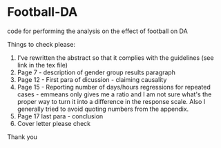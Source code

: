 # Football-DA
code for performing the analysis on the effect of football on DA

Things to check please:
1) I've rewritten the abstract so that it complies with the guidelines (see link in the tex file)
2) Page 7 - description of gender group results paragraph
3) Page 12 - First para of dicussion - claiming causality
4) Page 15 - Reporting number of days/hours regressions for repeated cases - emmeans only gives me a ratio and I am not sure what's the proper way to turn it into a difference in the response scale. Also I generally tried to avoid quoting numbers from the appendix.
5) Page 17 last para - conclusion
6) Cover letter please check

Thank you
